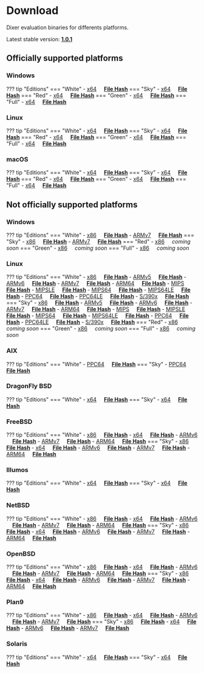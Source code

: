 # Download

Dixer evaluation binaries for differents platforms.

Latest stable version: [**1.0.1**](Changelog.md#101-_-august-06-2020)

## Officially supported platforms

### Windows

??? tip "Editions"
    === "White"
        - [x64](../dl/1.0.1/white/windows/dixer_amd64.exe) &nbsp;&nbsp;&nbsp; **<a href="../dl/?info=1.0.1/white/windows/dixer_amd64.exe" target="_blank">File Hash</a>**
    === "Sky"
        - [x64](../dl/1.0.1/sky/windows/dixer_amd64.exe) &nbsp;&nbsp;&nbsp; **<a href="../dl/?info=1.0.1/sky/windows/dixer_amd64.exe" target="_blank">File Hash</a>**
    === "Red"
        - [x64](../dl/1.0.1/red/windows/dixer_amd64.exe) &nbsp;&nbsp;&nbsp; **<a href="../dl/?info=1.0.1/red/windows/dixer_amd64.exe" target="_blank">File Hash</a>**
    === "Green"
        - [x64](../dl/1.0.1/green/windows/dixer_amd64.exe) &nbsp;&nbsp;&nbsp; **<a href="../dl/?info=1.0.1/green/windows/dixer_amd64.exe" target="_blank">File Hash</a>**
    === "Full"
        - [x64](../dl/1.0.1/full/windows/dixer_amd64.exe) &nbsp;&nbsp;&nbsp; **<a href="../dl/?info=1.0.1/full/windows/dixer_amd64.exe" target="_blank">File Hash</a>**

### Linux

??? tip "Editions"
    === "White"
        - [x64](../dl/1.0.1/white/linux/dixer_amd64) &nbsp;&nbsp;&nbsp; **<a href="../dl/?info=1.0.1/white/linux/dixer_amd64" target="_blank">File Hash</a>**
    === "Sky"
        - [x64](../dl/1.0.1/sky/linux/dixer_amd64) &nbsp;&nbsp;&nbsp; **<a href="../dl/?info=1.0.1/sky/linux/dixer_amd64" target="_blank">File Hash</a>**
    === "Red"
        - [x64](../dl/1.0.1/red/linux/dixer_amd64) &nbsp;&nbsp;&nbsp; **<a href="../dl/?info=1.0.1/red/linux/dixer_amd64" target="_blank">File Hash</a>**
    === "Green"
        - [x64](../dl/1.0.1/green/linux/dixer_amd64) &nbsp;&nbsp;&nbsp; **<a href="../dl/?info=1.0.1/green/linux/dixer_amd64" target="_blank">File Hash</a>**
    === "Full"
        - [x64](../dl/1.0.1/full/linux/dixer_amd64) &nbsp;&nbsp;&nbsp; **<a href="../dl/?info=1.0.1/full/linux/dixer_amd64" target="_blank">File Hash</a>**

### macOS

??? tip "Editions"
    === "White"
        - [x64](../dl/1.0.1/white/darwin/dixer_amd64) &nbsp;&nbsp;&nbsp; **<a href="../dl/?info=1.0.1/white/darwin/dixer_amd64" target="_blank">File Hash</a>**
    === "Sky"
        - [x64](../dl/1.0.1/sky/darwin/dixer_amd64) &nbsp;&nbsp;&nbsp; **<a href="../dl/?info=1.0.1/sky/darwin/dixer_amd64" target="_blank">File Hash</a>**
    === "Red"
        - [x64](../dl/1.0.1/red/darwin/dixer_amd64) &nbsp;&nbsp;&nbsp; **<a href="../dl/?info=1.0.1/red/darwin/dixer_amd64" target="_blank">File Hash</a>**
    === "Green"
        - [x64](../dl/1.0.1/green/darwin/dixer_amd64) &nbsp;&nbsp;&nbsp; **<a href="../dl/?info=1.0.1/green/darwin/dixer_amd64" target="_blank">File Hash</a>**
    === "Full"
        - [x64](../dl/1.0.1/full/darwin/dixer_amd64) &nbsp;&nbsp;&nbsp; **<a href="../dl/?info=1.0.1/full/darwin/dixer_amd64" target="_blank">File Hash</a>**

## Not officially supported platforms

### Windows

??? tip "Editions"
    === "White"
        - [x86](../dl/1.0.1/white/windows/dixer_386.exe) &nbsp;&nbsp;&nbsp; **<a href="../dl/?info=1.0.1/white/windows/dixer_386.exe" target="_blank">File Hash</a>**
        - [ARMv7](../dl/1.0.1/white/windows/dixer_armV7.exe) &nbsp;&nbsp;&nbsp; **<a href="../dl/?info=1.0.1/white/windows/dixer_armV7.exe" target="_blank">File Hash</a>**
    === "Sky"
        - [x86](../dl/1.0.1/sky/windows/dixer_386.exe) &nbsp;&nbsp;&nbsp; **<a href="../dl/?info=1.0.1/sky/windows/dixer_386.exe" target="_blank">File Hash</a>**
        - [ARMv7](../dl/1.0.1/white/windows/dixer_armV7.exe) &nbsp;&nbsp;&nbsp; **<a href="../dl/?info=1.0.1/sky/windows/dixer_armV7.exe" target="_blank">File Hash</a>**
    === "Red"
        - [x86](../dl/1.0.1/red/windows/dixer_386.exe) &nbsp;&nbsp;&nbsp; *coming soon*
    === "Green"
        - [x86](../dl/1.0.1/green/windows/dixer_386.exe) &nbsp;&nbsp;&nbsp; *coming soon*
    === "Full"
        - [x86](../dl/1.0.1/full/windows/dixer_386.exe) &nbsp;&nbsp;&nbsp; *coming soon*

### Linux

??? tip "Editions"
    === "White"
        - [x86](../dl/1.0.1/white/linux/dixer_386) &nbsp;&nbsp;&nbsp; **<a href="../dl/?info=1.0.1/white/linux/dixer_386" target="_blank">File Hash</a>**
        - [ARMv5](../dl/1.0.1/white/linux/dixer_armV5) &nbsp;&nbsp;&nbsp; **<a href="../dl/?info=1.0.1/white/linux/dixer_armV5" target="_blank">File Hash</a>**
        - [ARMv6](../dl/1.0.1/white/linux/dixer_armV6) &nbsp;&nbsp;&nbsp; **<a href="../dl/?info=1.0.1/white/linux/dixer_armV6" target="_blank">File Hash</a>**
        - [ARMv7](../dl/1.0.1/white/linux/dixer_armV7) &nbsp;&nbsp;&nbsp; **<a href="../dl/?info=1.0.1/white/linux/dixer_armV7" target="_blank">File Hash</a>**
        - [ARM64](../dl/1.0.1/white/linux/dixer_arm64) &nbsp;&nbsp;&nbsp; **<a href="../dl/?info=1.0.1/white/linux/dixer_arm64" target="_blank">File Hash</a>**
        - [MIPS](../dl/1.0.1/white/linux/dixer_mips) &nbsp;&nbsp;&nbsp; **<a href="../dl/?info=1.0.1/white/linux/dixer_mips" target="_blank">File Hash</a>**
        - [MIPSLE](../dl/1.0.1/white/linux/dixer_mipsle) &nbsp;&nbsp;&nbsp; **<a href="../dl/?info=1.0.1/white/linux/dixer_mipsle" target="_blank">File Hash</a>**
        - [MIPS64](../dl/1.0.1/white/linux/dixer_mips64) &nbsp;&nbsp;&nbsp; **<a href="../dl/?info=1.0.1/white/linux/dixer_mips64" target="_blank">File Hash</a>**
        - [MIPS64LE](../dl/1.0.1/white/linux/dixer_mips64le) &nbsp;&nbsp;&nbsp; **<a href="../dl/?info=1.0.1/white/linux/dixer_mips64le" target="_blank">File Hash</a>**
        - [PPC64](../dl/1.0.1/white/linux/dixer_ppc64) &nbsp;&nbsp;&nbsp; **<a href="../dl/?info=1.0.1/white/linux/dixer_ppc64" target="_blank">File Hash</a>**
        - [PPC64LE](../dl/1.0.1/white/linux/dixer_ppc64le) &nbsp;&nbsp;&nbsp; **<a href="../dl/?info=1.0.1/white/linux/dixer_ppc64le" target="_blank">File Hash</a>**
        - [S/390x](../dl/1.0.1/white/linux/dixer_s390x) &nbsp;&nbsp;&nbsp; **<a href="../dl/?info=1.0.1/white/linux/dixer_s390x" target="_blank">File Hash</a>**
    === "Sky"
        - [x86](../dl/1.0.1/sky/linux/dixer_386) &nbsp;&nbsp;&nbsp; **<a href="../dl/?info=1.0.1/sky/linux/dixer_386" target="_blank">File Hash</a>**
        - [ARMv5](../dl/1.0.1/sky/linux/dixer_armV5) &nbsp;&nbsp;&nbsp; **<a href="../dl/?info=1.0.1/sky/linux/dixer_armV5" target="_blank">File Hash</a>**
        - [ARMv6](../dl/1.0.1/sky/linux/dixer_armV6) &nbsp;&nbsp;&nbsp; **<a href="../dl/?info=1.0.1/sky/linux/dixer_armV6" target="_blank">File Hash</a>**
        - [ARMv7](../dl/1.0.1/sky/linux/dixer_armV7) &nbsp;&nbsp;&nbsp; **<a href="../dl/?info=1.0.1/sky/linux/dixer_armV7" target="_blank">File Hash</a>**
        - [ARM64](../dl/1.0.1/sky/linux/dixer_arm64) &nbsp;&nbsp;&nbsp; **<a href="../dl/?info=1.0.1/sky/linux/dixer_arm64" target="_blank">File Hash</a>**
        - [MIPS](../dl/1.0.1/sky/linux/dixer_mips) &nbsp;&nbsp;&nbsp; **<a href="../dl/?info=1.0.1/sky/linux/dixer_mips" target="_blank">File Hash</a>**
        - [MIPSLE](../dl/1.0.1/sky/linux/dixer_mipsle) &nbsp;&nbsp;&nbsp; **<a href="../dl/?info=1.0.1/sky/linux/dixer_mipsle" target="_blank">File Hash</a>**
        - [MIPS64](../dl/1.0.1/sky/linux/dixer_mips64) &nbsp;&nbsp;&nbsp; **<a href="../dl/?info=1.0.1/sky/linux/dixer_mips64" target="_blank">File Hash</a>**
        - [MIPS64LE](../dl/1.0.1/sky/linux/dixer_mips64le) &nbsp;&nbsp;&nbsp; **<a href="../dl/?info=1.0.1/sky/linux/dixer_mips64le" target="_blank">File Hash</a>**
        - [PPC64](../dl/1.0.1/sky/linux/dixer_ppc64) &nbsp;&nbsp;&nbsp; **<a href="../dl/?info=1.0.1/sky/linux/dixer_ppc64" target="_blank">File Hash</a>**
        - [PPC64LE](../dl/1.0.1/sky/linux/dixer_ppc64le) &nbsp;&nbsp;&nbsp; **<a href="../dl/?info=1.0.1/sky/linux/dixer_ppc64le" target="_blank">File Hash</a>**
        - [S/390x](../dl/1.0.1/sky/linux/dixer_s390x) &nbsp;&nbsp;&nbsp; **<a href="../dl/?info=1.0.1/sky/linux/dixer_s390x" target="_blank">File Hash</a>**
    === "Red"
        - [x86](../dl/1.0.1/red/linux/dixer_386) &nbsp;&nbsp;&nbsp; *coming soon*
    === "Green"
        - [x86](../dl/1.0.1/green/linux/dixer_386) &nbsp;&nbsp;&nbsp; *coming soon*
    === "Full"
        - [x86](../dl/1.0.1/full/linux/dixer_386) &nbsp;&nbsp;&nbsp; *coming soon*

### AIX

??? tip "Editions"
    === "White"
        - [PPC64](../dl/1.0.1/white/aix/dixer_ppc64) &nbsp;&nbsp;&nbsp; **<a href="../dl/?info=1.0.1/white/aix/dixer_ppc64" target="_blank">File Hash</a>**
    === "Sky"
        - [PPC64](../dl/1.0.1/sky/aix/dixer_ppc64) &nbsp;&nbsp;&nbsp; **<a href="../dl/?info=1.0.1/sky/aix/dixer_ppc64" target="_blank">File Hash</a>**

### DragonFly BSD

??? tip "Editions"
    === "White"
        - [x64](../dl/1.0.1/white/dragonfly/dixer_amd64) &nbsp;&nbsp;&nbsp; **<a href="../dl/?info=1.0.1/white/dragonfly/dixer_amd64" target="_blank">File Hash</a>**
    === "Sky"
        - [x64](../dl/1.0.1/sky/dragonfly/dixer_amd64) &nbsp;&nbsp;&nbsp; **<a href="../dl/?info=1.0.1/sky/dragonfly/dixer_amd64" target="_blank">File Hash</a>**

### FreeBSD

??? tip "Editions"
    === "White"
        - [x86](../dl/1.0.1/white/freebsd/dixer_386) &nbsp;&nbsp;&nbsp; **<a href="../dl/?info=1.0.1/white/freebsd/dixer_386" target="_blank">File Hash</a>**
        - [x64](../dl/1.0.1/white/freebsd/dixer_amd64) &nbsp;&nbsp;&nbsp; **<a href="../dl/?info=1.0.1/white/freebsd/dixer_amd64" target="_blank">File Hash</a>**
        - [ARMv6](../dl/1.0.1/white/freebsd/dixer_armV6) &nbsp;&nbsp;&nbsp; **<a href="../dl/?info=1.0.1/white/freebsd/dixer_armV6" target="_blank">File Hash</a>**
        - [ARMv7](../dl/1.0.1/white/freebsd/dixer_armV7) &nbsp;&nbsp;&nbsp; **<a href="../dl/?info=1.0.1/white/freebsd/dixer_armV7" target="_blank">File Hash</a>**
        - [ARM64](../dl/1.0.1/white/freebsd/dixer_arm64) &nbsp;&nbsp;&nbsp; **<a href="../dl/?info=1.0.1/white/freebsd/dixer_arm64" target="_blank">File Hash</a>**
    === "Sky"
        - [x86](../dl/1.0.1/sky/freebsd/dixer_386) &nbsp;&nbsp;&nbsp; **<a href="../dl/?info=1.0.1/sky/freebsd/dixer_386" target="_blank">File Hash</a>**
        - [x64](../dl/1.0.1/sky/freebsd/dixer_amd64) &nbsp;&nbsp;&nbsp; **<a href="../dl/?info=1.0.1/sky/freebsd/dixer_amd64" target="_blank">File Hash</a>**
        - [ARMv6](../dl/1.0.1/sky/freebsd/dixer_armV6) &nbsp;&nbsp;&nbsp; **<a href="../dl/?info=1.0.1/sky/freebsd/dixer_armV6" target="_blank">File Hash</a>**
        - [ARMv7](../dl/1.0.1/sky/freebsd/dixer_armV7) &nbsp;&nbsp;&nbsp; **<a href="../dl/?info=1.0.1/sky/freebsd/dixer_armV7" target="_blank">File Hash</a>**
        - [ARM64](../dl/1.0.1/sky/freebsd/dixer_arm64) &nbsp;&nbsp;&nbsp; **<a href="../dl/?info=1.0.1/sky/freebsd/dixer_arm64" target="_blank">File Hash</a>**

### Illumos

??? tip "Editions"
    === "White"
        - [x64](../dl/1.0.1/white/illumos/dixer_amd64) &nbsp;&nbsp;&nbsp; **<a href="../dl/?info=1.0.1/white/illumos/dixer_amd64" target="_blank">File Hash</a>**
    === "Sky"
        - [x64](../dl/1.0.1/sky/illumos/dixer_amd64) &nbsp;&nbsp;&nbsp; **<a href="../dl/?info=1.0.1/sky/illumos/dixer_amd64" target="_blank">File Hash</a>**

### NetBSD

??? tip "Editions"
    === "White"
        - [x86](../dl/1.0.1/white/netbsd/dixer_386) &nbsp;&nbsp;&nbsp; **<a href="../dl/?info=1.0.1/white/netbsd/dixer_386" target="_blank">File Hash</a>**
        - [x64](../dl/1.0.1/white/netbsd/dixer_amd64) &nbsp;&nbsp;&nbsp; **<a href="../dl/?info=1.0.1/white/netbsd/dixer_amd64" target="_blank">File Hash</a>**
        - [ARMv6](../dl/1.0.1/white/netbsd/dixer_armV6) &nbsp;&nbsp;&nbsp; **<a href="../dl/?info=1.0.1/white/netbsd/dixer_armV6" target="_blank">File Hash</a>**
        - [ARMv7](../dl/1.0.1/white/netbsd/dixer_armV7) &nbsp;&nbsp;&nbsp; **<a href="../dl/?info=1.0.1/white/netbsd/dixer_armV7" target="_blank">File Hash</a>**
        - [ARM64](../dl/1.0.1/white/netbsd/dixer_arm64) &nbsp;&nbsp;&nbsp; **<a href="../dl/?info=1.0.1/white/netbsd/dixer_arm64" target="_blank">File Hash</a>**
    === "Sky"
        - [x86](../dl/1.0.1/sky/netbsd/dixer_386) &nbsp;&nbsp;&nbsp; **<a href="../dl/?info=1.0.1/sky/netbsd/dixer_386" target="_blank">File Hash</a>**
        - [x64](../dl/1.0.1/sky/netbsd/dixer_amd64) &nbsp;&nbsp;&nbsp; **<a href="../dl/?info=1.0.1/sky/netbsd/dixer_amd64" target="_blank">File Hash</a>**
        - [ARMv6](../dl/1.0.1/sky/netbsd/dixer_armV6) &nbsp;&nbsp;&nbsp; **<a href="../dl/?info=1.0.1/sky/netbsd/dixer_armV6" target="_blank">File Hash</a>**
        - [ARMv7](../dl/1.0.1/sky/netbsd/dixer_armV7) &nbsp;&nbsp;&nbsp; **<a href="../dl/?info=1.0.1/sky/netbsd/dixer_armV7" target="_blank">File Hash</a>**
        - [ARM64](../dl/1.0.1/sky/netbsd/dixer_arm64) &nbsp;&nbsp;&nbsp; **<a href="../dl/?info=1.0.1/sky/netbsd/dixer_arm64" target="_blank">File Hash</a>**

### OpenBSD

??? tip "Editions"
    === "White"
        - [x86](../dl/1.0.1/white/openbsd/dixer_386) &nbsp;&nbsp;&nbsp; **<a href="../dl/?info=1.0.1/white/openbsd/dixer_386" target="_blank">File Hash</a>**
        - [x64](../dl/1.0.1/white/openbsd/dixer_amd64) &nbsp;&nbsp;&nbsp; **<a href="../dl/?info=1.0.1/white/openbsd/dixer_amd64" target="_blank">File Hash</a>**
        - [ARMv6](../dl/1.0.1/white/openbsd/dixer_armV6) &nbsp;&nbsp;&nbsp; **<a href="../dl/?info=1.0.1/white/openbsd/dixer_armV6" target="_blank">File Hash</a>**
        - [ARMv7](../dl/1.0.1/white/openbsd/dixer_armV7) &nbsp;&nbsp;&nbsp; **<a href="../dl/?info=1.0.1/white/openbsd/dixer_armV7" target="_blank">File Hash</a>**
        - [ARM64](../dl/1.0.1/white/openbsd/dixer_arm64) &nbsp;&nbsp;&nbsp; **<a href="../dl/?info=1.0.1/white/openbsd/dixer_arm64" target="_blank">File Hash</a>**
    === "Sky"
        - [x86](../dl/1.0.1/sky/openbsd/dixer_386) &nbsp;&nbsp;&nbsp; **<a href="../dl/?info=1.0.1/sky/openbsd/dixer_386" target="_blank">File Hash</a>**
        - [x64](../dl/1.0.1/sky/openbsd/dixer_amd64) &nbsp;&nbsp;&nbsp; **<a href="../dl/?info=1.0.1/sky/openbsd/dixer_amd64" target="_blank">File Hash</a>**
        - [ARMv6](../dl/1.0.1/sky/openbsd/dixer_armV6) &nbsp;&nbsp;&nbsp; **<a href="../dl/?info=1.0.1/sky/openbsd/dixer_armV6" target="_blank">File Hash</a>**
        - [ARMv7](../dl/1.0.1/sky/openbsd/dixer_armV7) &nbsp;&nbsp;&nbsp; **<a href="../dl/?info=1.0.1/sky/openbsd/dixer_armV7" target="_blank">File Hash</a>**
        - [ARM64](../dl/1.0.1/sky/openbsd/dixer_arm64) &nbsp;&nbsp;&nbsp; **<a href="../dl/?info=1.0.1/sky/openbsd/dixer_arm64" target="_blank">File Hash</a>**

### Plan9

??? tip "Editions"
    === "White"
        - [x86](../dl/1.0.1/white/plan9/dixer_386) &nbsp;&nbsp;&nbsp; **<a href="../dl/?info=1.0.1/white/plan9/dixer_386" target="_blank">File Hash</a>**
        - [x64](../dl/1.0.1/white/plan9/dixer_amd64) &nbsp;&nbsp;&nbsp; **<a href="../dl/?info=1.0.1/white/plan9/dixer_amd64" target="_blank">File Hash</a>**
        - [ARMv6](../dl/1.0.1/white/plan9/dixer_armV6) &nbsp;&nbsp;&nbsp; **<a href="../dl/?info=1.0.1/white/plan9/dixer_armV6" target="_blank">File Hash</a>**
        - [ARMv7](../dl/1.0.1/white/plan9/dixer_armV7) &nbsp;&nbsp;&nbsp; **<a href="../dl/?info=1.0.1/white/plan9/dixer_armV7" target="_blank">File Hash</a>**
    === "Sky"
        - [x86](../dl/1.0.1/sky/plan9/dixer_386) &nbsp;&nbsp;&nbsp; **<a href="../dl/?info=1.0.1/sky/plan9/dixer_386" target="_blank">File Hash</a>**
        - [x64](../dl/1.0.1/sky/plan9/dixer_amd64) &nbsp;&nbsp;&nbsp; **<a href="../dl/?info=1.0.1/sky/plan9/dixer_amd64" target="_blank">File Hash</a>**
        - [ARMv6](../dl/1.0.1/sky/plan9/dixer_armV6) &nbsp;&nbsp;&nbsp; **<a href="../dl/?info=1.0.1/sky/plan9/dixer_armV6" target="_blank">File Hash</a>**
        - [ARMv7](../dl/1.0.1/sky/plan9/dixer_armV7) &nbsp;&nbsp;&nbsp; **<a href="../dl/?info=1.0.1/sky/plan9/dixer_armV7" target="_blank">File Hash</a>**

### Solaris

??? tip "Editions"
    === "White"
        - [x64](../dl/1.0.1/white/solaris/dixer_amd64) &nbsp;&nbsp;&nbsp; **<a href="../dl/?info=1.0.1/white/solaris/dixer_amd64" target="_blank">File Hash</a>**
    === "Sky"
        - [x64](../dl/1.0.1/sky/solaris/dixer_amd64) &nbsp;&nbsp;&nbsp; **<a href="../dl/?info=1.0.1/sky/solaris/dixer_amd64" target="_blank">File Hash</a>**

